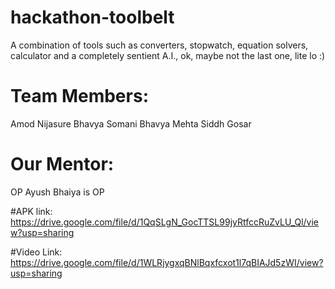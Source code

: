 # hackathon-toolbelt
A combination of tools such as converters, stopwatch, equation solvers, calculator and a completely sentient A.I., ok, maybe not the last one, lite lo :)

# Team Members:
Amod Nijasure
Bhavya Somani
Bhavya Mehta
Siddh Gosar

# Our Mentor:
OP Ayush Bhaiya is OP

#APK link:
https://drive.google.com/file/d/1QqSLgN_GocTTSL99jyRtfccRuZvLU_Ql/view?usp=sharing

#Video Link:
https://drive.google.com/file/d/1WLRjygxqBNlBqxfcxot1l7qBIAJd5zWI/view?usp=sharing
